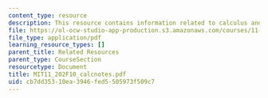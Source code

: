 ```yaml
---
content_type: resource
description: This resource contains information related to calculus and gasoline sales.
file: https://ol-ocw-studio-app-production.s3.amazonaws.com/courses/11-202-planning-economics-fall-2010/cb7dd35310ea3946fed5505973f509c7_MIT11_202F10_calcnotes.pdf
file_type: application/pdf
learning_resource_types: []
parent_title: Related Resources
parent_type: CourseSection
resourcetype: Document
title: MIT11_202F10_calcnotes.pdf
uid: cb7dd353-10ea-3946-fed5-505973f509c7
---
```

